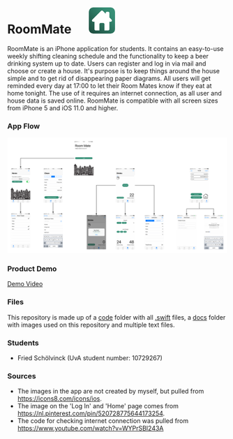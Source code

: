 # RoomMate  &nbsp;&nbsp;&nbsp;&nbsp; ![icon](/docs/icon.png)

RoomMate is an iPhone application for students. It contains an easy-to-use weekly shifting cleaning schedule and the functionality to keep a beer drinking system up to date. Users can register and log in via mail and choose or create a house. It's purpose is to keep things around the house simple and to get rid of disappearing paper diagrams. All users will get reminded every day at 17:00 to let their Room Mates know if they eat at home tonight. The use of it requires an internet connection, as all user and house data is saved online. RoomMate is compatible with all screen sizes from iPhone 5 and iOS 11.0 and higher.


### App Flow
![flow](/docs/flow.png)


### Product Demo
[Demo Video](https://youtu.be/ytKThSPDdXA)

### Files
This repository is made up of a [code](https://github.com/FriedScholvinck/RoomMate/tree/master/code) folder with all [.swift](https://github.com/FriedScholvinck/RoomMate/tree/master/code/RoomMate) files, a [docs](https://github.com/FriedScholvinck/RoomMate/tree/master/docs) folder with images used on this repository and multiple text files. 

### Students
* Fried Schölvinck (UvA student number: 10729267)


### Sources
* The images in the app are not created by myself, but pulled from https://icons8.com/icons/ios.
* The image on the 'Log In' and 'Home' page comes from https://nl.pinterest.com/pin/520728775644173254.
* The code for checking internet connection was pulled from https://www.youtube.com/watch?v=WYPrSBI243A
